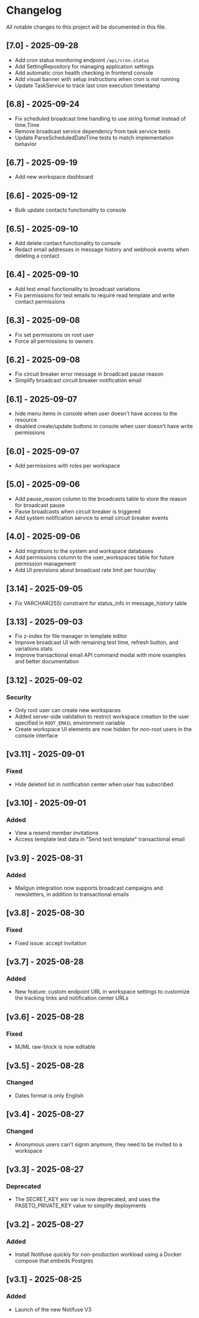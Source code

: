 # Changelog

All notable changes to this project will be documented in this file.

## [7.0] - 2025-09-28

- Add cron status monitoring endpoint `/api/cron.status`
- Add SettingRepository for managing application settings
- Add automatic cron health checking in frontend console
- Add visual banner with setup instructions when cron is not running
- Update TaskService to track last cron execution timestamp

## [6.8] - 2025-09-24

- Fix scheduled broadcast time handling to use string format instead of time.Time
- Remove broadcast service dependency from task service tests
- Update ParseScheduledDateTime tests to match implementation behavior

## [6.7] - 2025-09-19

- Add new workspace dashboard

## [6.6] - 2025-09-12

- Bulk update contacts functionality to console

## [6.5] - 2025-09-10

- Add delete contact functionality to console
- Redact email addresses in message history and webhook events when deleting a contact

## [6.4] - 2025-09-10

- Add test email functionality to broadcast variations
- Fix permissions for test emails to require read template and write contact permissions

## [6.3] - 2025-09-08

- Fix set permissions on root user
- Force all permissions to owners

## [6.2] - 2025-09-08

- Fix circuit breaker error message in broadcast pause reason
- Simplify broadcast circuit breaker notification email

## [6.1] - 2025-09-07

- hide menu items in console when user doesn't have access to the resource
- disabled create/update buttons in console when user doesn't have write permissions

## [6.0] - 2025-09-07

- Add permissions with roles per workspace

## [5.0] - 2025-09-06

- Add pause_reason column to the broadcasts table to store the reason for broadcast pause
- Pause broadcasts when circuit breaker is triggered
- Add system notification service to email circuit breaker events

## [4.0] - 2025-09-06

- Add migrations to the system and workspace databases
- Add permissions column to the user_workspaces table for future permission management
- Add UI previsions about broadcast rate limit per hour/day

## [3.14] - 2025-09-05

- Fix VARCHAR(255) constraint for status_info in message_history table

## [3.13] - 2025-09-03

- Fix z-index for file manager in template editor
- Improve broadcast UI with remaining test time, refresh button, and variations stats
- Improve transactional email API command modal with more examples and better documentation

## [3.12] - 2025-09-02

### Security

- Only root user can create new workspaces
- Added server-side validation to restrict workspace creation to the user specified in `ROOT_EMAIL` environment variable
- Create workspace UI elements are now hidden for non-root users in the console interface

## [v3.11] - 2025-09-01

### Fixed

- Hide deleted list in notification center when user has subscribed

## [v3.10] - 2025-09-01

### Added

- View a resend member invitations
- Access template test data in "Send test template" transactional email

## [v3.9] - 2025-08-31

### Added

- Mailgun integration now supports broadcast campaigns and newsletters, in addition to transactional emails

## [v3.8] - 2025-08-30

### Fixed

- Fixed issue: accept invitation

## [v3.7] - 2025-08-28

### Added

- New feature: custom endpoint URL in workspace settings to customize the tracking links and notification center URLs

## [v3.6] - 2025-08-28

### Fixed

- MJML raw-block is now editable

## [v3.5] - 2025-08-28

### Changed

- Dates format is only English

## [v3.4] - 2025-08-27

### Changed

- Anonymous users can't signin anymore, they need to be invited to a workspace

## [v3.3] - 2025-08-27

### Deprecated

- The SECRET_KEY env var is now deprecated, and uses the PASETO_PRIVATE_KEY value to simplify deployments

## [v3.2] - 2025-08-27

### Added

- Install Notifuse quickly for non-production workload using a Docker compose that embeds Postgres

## [v3.1] - 2025-08-25

### Added

- Launch of the new Notifuse V3

